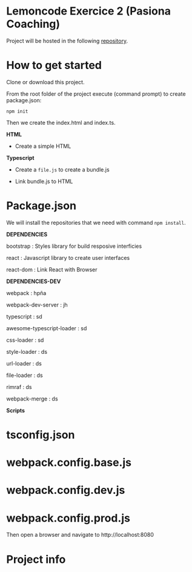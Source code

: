 # Lemoncode Exercice 2 (Pasiona Coaching)

Project will be hosted in the following [repository](https://github.com/MasterLemon2016/LeanMoodBackend).

# How to get started

Clone or download this project.

From the root folder of the project execute (command prompt) to create package.json:

```
npm init
```

Then we create the index.html and index.ts.

**HTML**

* Create a simple HTML

**Typescript**

* Create a ```file.js``` to create a bundle.js

* Link bundle.js to HTML

# Package.json

We will install the repositories that we need with command ```npm install```.

**DEPENDENCIES**

bootstrap
    : Styles library for build resposive interficies 

react
    : Javascript library to create user interfaces

react-dom
    : Link React with Browser

**DEPENDENCIES-DEV**

webpack
    : hpña

webpack-dev-server
    : jh

typescript
    : sd

awesome-typescript-loader
    : sd

css-loader
    : sd 

style-loader
    : ds

url-loader
    : ds
    
file-loader
    : ds

rimraf
    : ds

webpack-merge
    : ds

**Scripts**




# tsconfig.json

# webpack.config.base.js

# webpack.config.dev.js

# webpack.config.prod.js

Then open a browser and navigate to http://localhost:8080

# Project info
